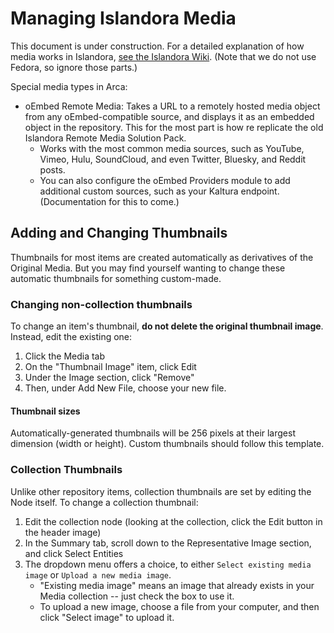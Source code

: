 # Managing Islandora Media

This document is under construction. For a detailed explanation of how media works in Islandora, [see the Islandora Wiki](https://islandora.github.io/documentation/user-documentation/media/). (Note that we do not use Fedora, so ignore those parts.)

Special media types in Arca:

- oEmbed Remote Media: Takes a URL to a remotely hosted media object from any oEmbed-compatible source, and displays it as an embedded object in the repository. This for the most part is how re replicate the old Islandora Remote Media Solution Pack.
    - Works with the most common media sources, such as YouTube, Vimeo, Hulu, SoundCloud, and even Twitter, Bluesky, and Reddit posts.
    - You can also configure the oEmbed Providers module to add additional custom sources, such as your Kaltura endpoint. (Documentation for this to come.)

## Adding and Changing Thumbnails

Thumbnails for most items are created automatically as derivatives of the Original Media. But you may find yourself wanting to change these automatic thumbnails for something custom-made.

### Changing non-collection thumbnails

To change an item's thumbnail, **do not delete the original thumbnail image**. Instead, edit the existing one:

1. Click the Media tab
2. On the "Thumbnail Image" item, click Edit
3. Under the Image section, click "Remove"
4. Then, under Add New File, choose your new file.

#### Thumbnail sizes

Automatically-generated thumbnails will be 256 pixels at their largest dimension (width or height). Custom thumbnails should follow this template.

### Collection Thumbnails

Unlike other repository items, collection thumbnails are set by editing the Node itself. To change a collection thumbnail:

1. Edit the collection node (looking at the collection, click the Edit button in the header image)
2. In the Summary tab, scroll down to the Representative Image section, and click Select Entities
3. The dropdown menu offers a choice, to either `Select existing media image` or `Upload a new media image`.
    * "Existing media image" means an image that already exists in your Media collection -- just check the box to use it.
    * To upload a new image, choose a file from your computer, and then click "Select image" to upload it.
